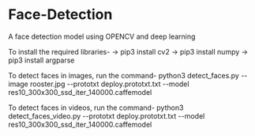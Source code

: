 # Face-Detection
A face detection model using OPENCV and deep learning

To install the required libraries-
-> pip3 install cv2
-> pip3 install numpy
-> pip3 install argparse

To detect faces in images, run the command-
python3 detect_faces.py --image rooster.jpg --prototxt deploy.prototxt.txt --model res10_300x300_ssd_iter_140000.caffemodel

To detect faces in videos, run the command-
python3 detect_faces_video.py --prototxt deploy.prototxt.txt --model res10_300x300_ssd_iter_140000.caffemodel
